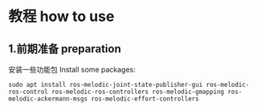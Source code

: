 # 教程 how to use

## 1.前期准备 preparation

安装一些功能包 Install some  packages:

```
sudo apt install ros-melodic-joint-state-publisher-gui ros-melodic-ros-control ros-melodic-ros-controllers ros-melodic-gmapping ros-melodic-ackermann-msgs ros-melodic-effort-controllers
```
